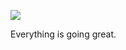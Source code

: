 ![](https://db-feed.s3.amazonaws.com/legacy/Screen_Shot_2018_06_20_at_11_33_25_AM-1529508841109.png)

Everything is going great.
